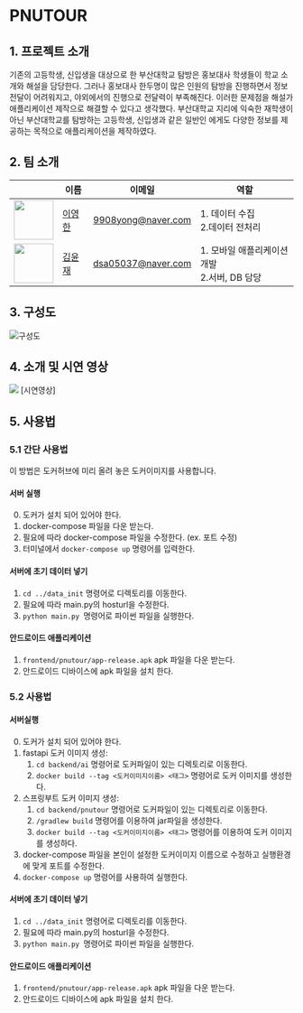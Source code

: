 # PNUTOUR
## 1. 프로젝트 소개

기존의 고등학생, 신입생을 대상으로 한 부산대학교 탐방은 홍보대사 학생들이 학교 소개와 해설을 담당한다. 그러나 홍보대사 한두명이 많은 인원의 탐방을 진행하면서 정보 전달이 어려워지고, 야외에서의 진행으로 전달력이 부족해진다. 이러한 문제점을 해설가 애플리케이션 제작으로 해결할 수 있다고 생각했다. 부산대학교 지리에 익숙한 재학생이 아닌 부산대학교를 탐방하는 고등학생, 신입생과 같은 일반인 에게도 다양한 정보를 제공하는 목적으로 애플리케이션을 제작하였다.

## 2. 팀 소개
|                                                          | 이름                                   | 이메일                | 역할                               |
|----------------------------------------------------------|--------------------------------------|--------------------|----------------------------------|
| <img src="https://github.com/YoungHanLi.png" width="70"> | [이영한](https://github.com/YoungHanLi) | 9908yong@naver.com | 1. 데이터 수집 <br/>2.데이터 전처리         |
| <img src="https://github.com/yunzae.png" width="70">     | [김윤재](https://github.com/yunzae) | dsa05037@naver.com | 1. 모바일 애플리케이션 개발<br/>2.서버, DB 담당 |

## 3. 구성도
![구성도](https://github.com/pnucse-capstone/Capstone-Template-2023/assets/81746373/7083aa20-cdca-4296-ac06-34c465f8c107)

## 4. 소개 및 시연 영상
<img src="https://github.com/pnucse-capstone/Capstone-Template-2023/assets/81746373/7fabef03-a7fe-47c7-b547-7ea092831c2d">
[시연영상]

## 5. 사용법
### 5.1 간단 사용법
이 방법은 도커허브에 미리 올려 놓은 도커이미지를 사용합니다.
#### 서버 실행
0. 도커가 설치 되어 있어야 한다.
1. docker-compose 파일을 다운 받는다.
2. 필요에 따라 docker-compose 파일을 수정한다. (ex. 포트 수정)
3. 터미널에서 `docker-compose up` 명령어를 입력한다.

#### 서버에 초기 데이터 넣기
1. `cd ../data_init` 명령어로 디렉토리를 이동한다.
2. 필요에 따라 main.py의 hosturl을 수정한다.
3. `python main.py `명령어로 파이썬 파일을 실행한다.

#### 안드로이드 애플리케이션
1. `frontend/pnutour/app-release.apk` apk 파일을 다운 받는다.
2. 안드로이드 디바이스에 apk 파일을 설치 한다.

### 5.2 사용법
#### 서버실행
0. 도커가 설치 되어 있어야 한다.
1. fastapi 도커 이미지 생성: 
   1. `cd backend/ai` 명령어로 도커파일이 있는 디렉토리로 이동한다.
   2. `docker build --tag <도커이미지이름> <태그>` 명령어로 도커 이미지를 생성한다.
2. 스프링부트 도커 이미지 생성:
   1. `cd backend/pnutour` 명령어로 도커파일이 있는 디렉토리로 이동한다.
   2. `/gradlew build` 명령어를 이용하여 jar파일을 생성한다.
   3. `docker build --tag <도커이미지이름> <태그>` 명령어를 이용하여 도커 이미지를 생성하다.
3. docker-compose 파일을 본인이 설정한 도커이미지 이름으로 수정하고 실행환경에 맞게 포트를 수정한다.
4. `docker-compose up` 명령어를 사용하여 실행한다.


#### 서버에 초기 데이터 넣기
1. `cd ../data_init` 명령어로 디렉토리를 이동한다.
2. 필요에 따라 main.py의 hosturl을 수정한다.
3. `python main.py `명령어로 파이썬 파일을 실행한다.


#### 안드로이드 애플리케이션
1. `frontend/pnutour/app-release.apk` apk 파일을 다운 받는다.
2. 안드로이드 디바이스에 apk 파일을 설치 한다.